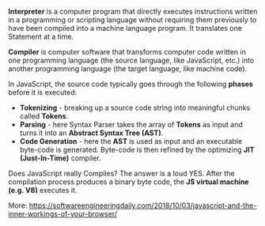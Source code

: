 **Interpreter** is a computer program that directly executes instructions written in a programming or scripting language without requiring them previously to have been compiled into a machine language program. It translates one Statement at a time.

**Compiler** is computer software that transforms computer code written in one programming language (the source language, like JavaScript, etc.) into another programming language (the target language, like machine code).

In JavaScript, the source code typically goes through the following **phases** before it is executed:

- **Tokenizing** - breaking up a source code string into meaningful chunks called **Tokens**.
- **Parsing** - here Syntax Parser takes the array of **Tokens** as input and turns it into an **Abstract Syntax Tree (AST)**.
- **Code Generation** - here the **AST** is used as input and an executable byte-code is generated. Byte-code is then refined by the optimizing **JIT (Just-In-Time)** compiler.

Does JavaScript really Compiles? The answer is a loud YES. After the compilation process produces a binary byte code, the **JS virtual machine (e.g. V8)** executes it.

More: https://softwareengineeringdaily.com/2018/10/03/javascript-and-the-inner-workings-of-your-browser/
